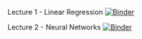 Lecture 1 - Linear Regression [![Binder](https://mybinder.org/badge_logo.svg)](https://mybinder.org/v2/gh/HebaNAS/D2xDL-Week7/HEAD?urlpath=%2Fdoc%2Ftree%2FLinearRegression.ipynb)

Lecture 2 - Neural Networks [![Binder](https://mybinder.org/badge_logo.svg)](https://mybinder.org/v2/gh/HebaNAS/D2xDL-Week7/HEAD?urlpath=%2Fdoc%2Ftree%2FNeuralNetworks.ipynb)
